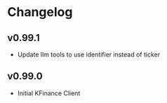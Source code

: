 # Changelog

## v0.99.1
- Update llm tools to use identifier instead of ticker

## v0.99.0
- Initial KFinance Client
